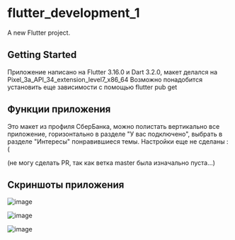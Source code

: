 # flutter_development_1

A new Flutter project.

## Getting Started

Приложение написано на Flutter 3.16.0 и Dart 3.2.0, макет делался на Pixel_3a_API_34_extension_level7_x86_64
Возможно понадобится установить еще зависимости с помощью flutter pub get

## Функции приложения

Это макет из профиля СберБанка, можно полистать вертикально все приложение, горизонтально в разделе "У вас подключено", выбрать в разделе "Интересы" понравившиеся темы. Настройки еще не сделаны :(

(не могу сделать PR, так как ветка master была изначально пуста...)

## Скриншоты приложения

![image](https://github.com/puhlenkiyroman/flutter_development_1/assets/80386499/e2f4a604-2e2e-4d79-b809-7e629510998c)

![image](https://github.com/puhlenkiyroman/flutter_development_1/assets/80386499/2f075eaa-b867-4d8b-9f30-4d4a26dd0588)

![image](https://github.com/puhlenkiyroman/flutter_development_1/assets/80386499/11173c84-d3da-4a78-a9fc-1f736e7bb76d)
